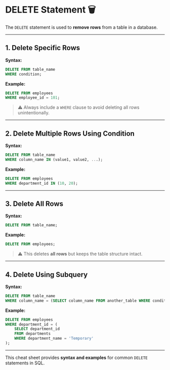 # DELETE Statement 🗑️

The `DELETE` statement is used to **remove rows** from a table in a database.

---

## 1. Delete Specific Rows

**Syntax:**

```sql
DELETE FROM table_name
WHERE condition;
```

**Example:**

```sql
DELETE FROM employees
WHERE employee_id = 101;
```

> ⚠️ Always include a `WHERE` clause to avoid deleting all rows unintentionally.

---

## 2. Delete Multiple Rows Using Condition

**Syntax:**

```sql
DELETE FROM table_name
WHERE column_name IN (value1, value2, ...);
```

**Example:**

```sql
DELETE FROM employees
WHERE department_id IN (10, 20);
```

---

## 3. Delete All Rows

**Syntax:**

```sql
DELETE FROM table_name;
```

**Example:**

```sql
DELETE FROM employees;
```

> ⚠️ This deletes **all rows** but keeps the table structure intact.

---

## 4. Delete Using Subquery

**Syntax:**

```sql
DELETE FROM table_name
WHERE column_name = (SELECT column_name FROM another_table WHERE condition);
```

**Example:**

```sql
DELETE FROM employees
WHERE department_id = (
    SELECT department_id
    FROM departments
    WHERE department_name = 'Temporary'
);
```

---

This cheat sheet provides **syntax and examples** for common `DELETE` statements in SQL.